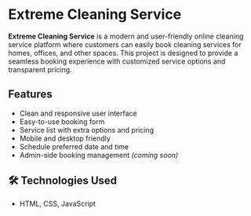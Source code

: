 # Extreme Cleaning Service

**Extreme Cleaning Service** is a modern and user-friendly online cleaning service platform where customers can easily book cleaning services for homes, offices, and other spaces. This project is designed to provide a seamless booking experience with customized service options and transparent pricing.

##  Features

-  Clean and responsive user interface  
-  Easy-to-use booking form  
-  Service list with extra options and pricing  
-  Mobile and desktop friendly  
-  Schedule preferred date and time  
-  Admin-side booking management *(coming soon)*

## 🛠️ Technologies Used

- HTML, CSS, JavaScript 
